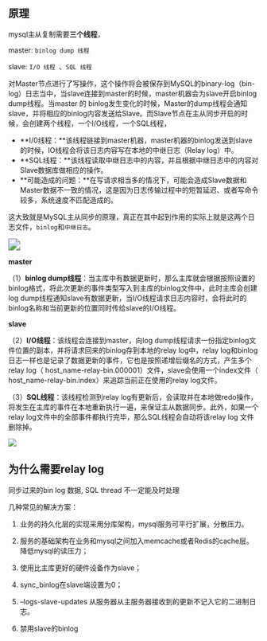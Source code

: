 ## 原理

mysql主从复制需要**三个线程**，

master: `binlog dump 线程`

slave: `I/O 线程 `、`SQL 线程`



对Master节点进行了写操作，这个操作将会被保存到MySQL的binary-log（bin-log）日志当中，当slave连接到master的时候，master机器会为slave开启binlog dump线程。当master 的 binlog发生变化的时候，Master的dump线程会通知slave，并将相应的binlog内容发送给Slave。而Slave节点在主从同步开启的时候，会创建两个线程，一个I/O线程，一个SQL线程，



- **I/0线程：**该线程链接到master机器，master机器的binlog发送到slave的时候，IO线程会将该日志内容写在本地的中继日志（Relay log）中。
- **SQL线程：**该线程读取中继日志中的内容，并且根据中继日志中的内容对Slave数据库做相应的操作。
- **可能造成的问题：**在写请求相当多的情况下，可能会造成Slave数据和Master数据不一致的情况，这是因为日志传输过程中的短暂延迟、或者写命令较多，系统速度不匹配造成的。

这大致就是MySQL主从同步的原理，真正在其中起到作用的实际上就是这两个日志文件，`binlog`和`中继日志`。

<img src="https://youpaiyun.zongqilive.cn/image/20200620094547.png" style="zoom:150%;" />





**master**

（1）**binlog dump线程**：当主库中有数据更新时，那么主库就会根据按照设置的binlog格式，将此次更新的事件类型写入到主库的binlog文件中，此时主库会创建log dump线程通知slave有数据更新，当I/O线程请求日志内容时，会将此时的binlog名称和当前更新的位置同时传给slave的I/O线程。

**slave**

（2）**I/O线程**：该线程会连接到master，向log dump线程请求一份指定binlog文件位置的副本，并将请求回来的binlog存到本地的relay log中，relay log和binlog日志一样也是记录了数据更新的事件，它也是按照递增后缀名的方式，产生多个relay log（ host_name-relay-bin.000001）文件，slave会使用一个index文件（ host_name-relay-bin.index）来追踪当前正在使用的relay log文件。

（3）**SQL线程**：该线程检测到relay log有更新后，会读取并在本地做redo操作，将发生在主库的事件在本地重新执行一遍，来保证主从数据同步。此外，如果一个relay log文件中的全部事件都执行完毕，那么SQL线程会自动将该relay log 文件删除掉。



![](https://youpaiyun.zongqilive.cn/image/006tKfTcly1g0c1x3w5n3j30pv0hj756.jpg)

## 为什么需要relay log

同步过来的bin log 数据, SQL thread 不一定能及时处理





几种常见的解决方案：

1. 业务的持久化层的实现采用分库架构，mysql服务可平行扩展，分散压力。

2. 服务的基础架构在业务和mysql之间加入memcache或者Redis的cache层。降低mysql的读压力；

3. 使用比主库更好的硬件设备作为slave；

4. sync_binlog在slave端设置为0；

5. –logs-slave-updates 从服务器从主服务器接收到的更新不记入它的二进制日志。

6. 禁用slave的binlog